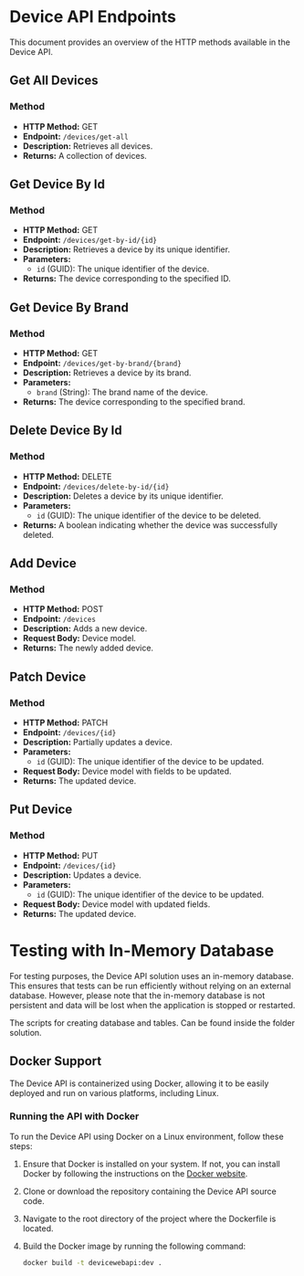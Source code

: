 # Device API Endpoints

This document provides an overview of the HTTP methods available in the Device API.

## Get All Devices

### Method

- **HTTP Method:** GET
- **Endpoint:** `/devices/get-all`
- **Description:** Retrieves all devices.
- **Returns:** A collection of devices.

## Get Device By Id

### Method

- **HTTP Method:** GET
- **Endpoint:** `/devices/get-by-id/{id}`
- **Description:** Retrieves a device by its unique identifier.
- **Parameters:**
  - `id` (GUID): The unique identifier of the device.
- **Returns:** The device corresponding to the specified ID.

## Get Device By Brand

### Method

- **HTTP Method:** GET
- **Endpoint:** `/devices/get-by-brand/{brand}`
- **Description:** Retrieves a device by its brand.
- **Parameters:**
  - `brand` (String): The brand name of the device.
- **Returns:** The device corresponding to the specified brand.

## Delete Device By Id

### Method

- **HTTP Method:** DELETE
- **Endpoint:** `/devices/delete-by-id/{id}`
- **Description:** Deletes a device by its unique identifier.
- **Parameters:**
  - `id` (GUID): The unique identifier of the device to be deleted.
- **Returns:** A boolean indicating whether the device was successfully deleted.

## Add Device

### Method

- **HTTP Method:** POST
- **Endpoint:** `/devices`
- **Description:** Adds a new device.
- **Request Body:** Device model.
- **Returns:** The newly added device.

## Patch Device

### Method

- **HTTP Method:** PATCH
- **Endpoint:** `/devices/{id}`
- **Description:** Partially updates a device.
- **Parameters:**
  - `id` (GUID): The unique identifier of the device to be updated.
- **Request Body:** Device model with fields to be updated.
- **Returns:** The updated device.

## Put Device

### Method

- **HTTP Method:** PUT
- **Endpoint:** `/devices/{id}`
- **Description:** Updates a device.
- **Parameters:**
  - `id` (GUID): The unique identifier of the device to be updated.
- **Request Body:** Device model with updated fields.
- **Returns:** The updated device.

# Testing with In-Memory Database
For testing purposes, the Device API solution uses an in-memory database. This ensures that tests can be run efficiently without relying on an external database. However, please note that the in-memory database is not persistent and data will be lost when the application is stopped or restarted.

The scripts for creating database and tables. Can be found inside the folder solution.

## Docker Support

The Device API is containerized using Docker, allowing it to be easily deployed and run on various platforms, including Linux.

### Running the API with Docker

To run the Device API using Docker on a Linux environment, follow these steps:

1. Ensure that Docker is installed on your system. If not, you can install Docker by following the instructions on the [Docker website](https://docs.docker.com/get-docker/).

2. Clone or download the repository containing the Device API source code.

3. Navigate to the root directory of the project where the Dockerfile is located.

4. Build the Docker image by running the following command:

   ```bash
   docker build -t devicewebapi:dev .

